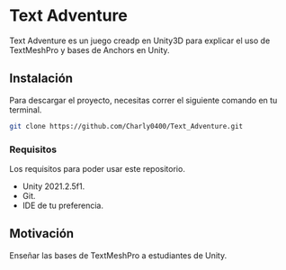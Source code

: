 # Text Adventure


Text Adventure es un juego creadp en Unity3D para explicar el uso de TextMeshPro y bases de Anchors en Unity.

## Instalación

Para descargar el proyecto, necesitas correr el siguiente comando en tu terminal.

```bash
git clone https://github.com/Charly0400/Text_Adventure.git
```

### Requisitos

Los requisitos para poder usar este repositorio.

* Unity 2021.2.5f1.
* Git.
* IDE de tu preferencia.

## Motivación

Enseñar las bases de TextMeshPro a estudiantes de Unity.
